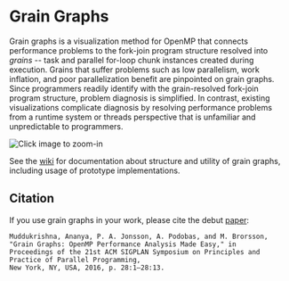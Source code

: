 # Grain Graphs

Grain graphs is a visualization method for OpenMP that connects performance problems to the fork-join program structure resolved into *grains* -- task and parallel for-loop chunk instances created during execution. Grains that suffer problems such as low parallelism, work inflation, and poor parallelization benefit are pinpointed on grain graphs. Since programmers readily identify with the grain-resolved fork-join program structure, problem diagnosis is simplified. In contrast, existing visualizations complicate diagnosis by resolving performance problems from a runtime system or threads perspective that is unfamiliar and unpredictable to programmers.

![](https://github.com/anamud/grain-graphs/wiki/figures/bots-sort-analysis.gif "Click image to zoom-in")

See the [wiki](https://github.com/anamud/grain-graphs/wiki) for documentation about structure and utility of grain graphs, including usage of prototype implementations.

## Citation

If you use grain graphs in your work, please cite the debut [paper](http://dl.acm.org/citation.cfm?id=2851156):

    Muddukrishna, Ananya, P. A. Jonsson, A. Podobas, and M. Brorsson,
    "Grain Graphs: OpenMP Performance Analysis Made Easy," in
    Proceedings of the 21st ACM SIGPLAN Symposium on Principles and Practice of Parallel Programming,
    New York, NY, USA, 2016, p. 28:1–28:13.
